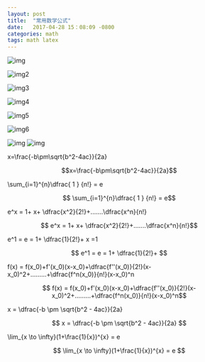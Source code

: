 ```yaml
---
layout: post
title:  "常用数学公式"
date:   2017-04-28 15：08:09 -0800
categories: math
tags: math latex
---
```


![img](http://www.mohu.org/info/symbols/1.GIF)

![img2](http://www.mohu.org/info/symbols/int.GIF)

![img3](http://www.mohu.org/info/symbols/frac.GIF)

![img4](http://www.mohu.org/info/symbols/vec.GIF)

![img5](http://www.mohu.org/info/symbols/brace.GIF)

![img6](http://www.mohu.org/info/symbols/overline.GIF)

![img](http://www.mohu.org/info/symbols/sqrt.GIF)
![img](http://www.mohu.org/info/symbols/foot.gif)

x=\frac{-b\pm\sqrt{b^2-4ac}}{2a}

$$x=\frac{-b\pm\sqrt{b^2-4ac}}{2a}$$

\sum_{i=1}^{n}\dfrac{ 1 } {n!} = e

$$  \sum_{i=1}^{n}\dfrac{ 1 } {n!} = e$$ 

e^x  = 1+ x+ \dfrac{x^2}{2!}+.......\dfrac{x^n}{n!}

$$ e^x  = 1+ x+ \dfrac{x^2}{2!}+.......\dfrac{x^n}{n!}$$


e^1 = e = 1+ \dfrac{1}{2!}+ 
x =1

$$ e^1 = e = 1+ \dfrac{1}{2!}+ $$

f(x) = f(x_0)+f'(x_0)(x-x_0)+\dfrac{f''(x_0)}{2!}(x-x_0)^2+.........+\dfrac{f^n(x_0)}{n!}(x-x_0)^n

$$ f(x) = f(x_0)+f'(x_0)(x-x_0)+\dfrac{f''(x_0)}{2!}(x-x_0)^2+.........+\dfrac{f^n(x_0)}{n!}(x-x_0)^n$$

x = \dfrac{-b \pm \sqrt{b^2 - 4ac}}{2a}

$$	x = \dfrac{-b \pm \sqrt{b^2 - 4ac}}{2a} $$

\lim_{x \to \infty}(1+\frac{1}{x})^{x} = e

$$ \lim_{x \to \infty}(1+\frac{1}{x})^{x} = e $$











